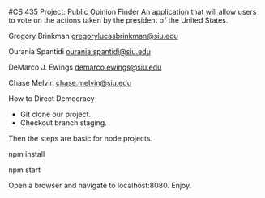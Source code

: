 #CS 435 Project: Public Opinion Finder
An application that will allow users to vote on the actions taken by the president of the United States.

Gregory Brinkman
gregorylucasbrinkman@siu.edu

Ourania Spantidi
ourania.spantidi@siu.edu

DeMarco J. Ewings
demarco.ewings@siu.edu

Chase Melvin
chase.melvin@siu.edu


How to Direct Democracy

* Git clone our project.
* Checkout branch staging.

Then the steps are basic for node projects.

npm install
 
npm start

Open a browser and navigate to localhost:8080. Enjoy.


